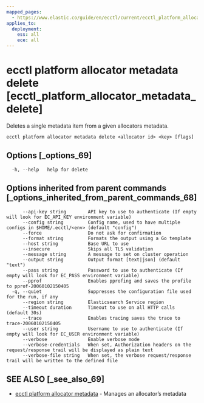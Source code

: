 ```yaml
---
mapped_pages:
  - https://www.elastic.co/guide/en/ecctl/current/ecctl_platform_allocator_metadata_delete.html
applies_to:
  deployment:
    ess: all
    ece: all
---
```


# ecctl platform allocator metadata delete [ecctl_platform_allocator_metadata_delete]

Deletes a single metadata item from a given allocators metadata.

```
ecctl platform allocator metadata delete <allocator id> <key> [flags]
```


## Options [_options_69]

```
  -h, --help   help for delete
```


## Options inherited from parent commands [_options_inherited_from_parent_commands_68]

```
      --api-key string        API key to use to authenticate (If empty will look for EC_API_KEY environment variable)
      --config string         Config name, used to have multiple configs in $HOME/.ecctl/<env> (default "config")
      --force                 Do not ask for confirmation
      --format string         Formats the output using a Go template
      --host string           Base URL to use
      --insecure              Skips all TLS validation
      --message string        A message to set on cluster operation
      --output string         Output format [text|json] (default "text")
      --pass string           Password to use to authenticate (If empty will look for EC_PASS environment variable)
      --pprof                 Enables pprofing and saves the profile to pprof-20060102150405
  -q, --quiet                 Suppresses the configuration file used for the run, if any
      --region string         Elasticsearch Service region
      --timeout duration      Timeout to use on all HTTP calls (default 30s)
      --trace                 Enables tracing saves the trace to trace-20060102150405
      --user string           Username to use to authenticate (If empty will look for EC_USER environment variable)
      --verbose               Enable verbose mode
      --verbose-credentials   When set, Authorization headers on the request/response trail will be displayed as plain text
      --verbose-file string   When set, the verbose request/response trail will be written to the defined file
```


## SEE ALSO [_see_also_69]

* [ecctl platform allocator metadata](/reference/ecctl_platform_allocator_metadata.md)	 - Manages an allocator’s metadata
